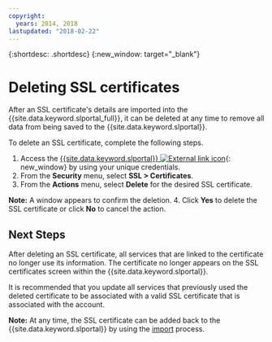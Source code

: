 ```yaml
---
copyright:
  years: 2014, 2018
lastupdated: "2018-02-22"
---
```


{:shortdesc: .shortdesc}
{:new_window: target="_blank"}

# Deleting SSL certificates

After an SSL certificate's details are imported into the {{site.data.keyword.slportal_full}}, it can be deleted at any time to remove all data from being saved to the {{site.data.keyword.slportal}}.

To delete an SSL certificate, complete the following steps.

1. Access the [{{site.data.keyword.slportal}} ![External link icon](../../icons/launch-glyph.svg "External link icon")](https://control.softlayer.com/){: new_window} by using your unique credentials.
2. From the **Security** menu, select **SSL > Certificates**.
3. From the **Actions** menu, select **Delete** for the desired SSL certificate.

  **Note:** A window appears to confirm the deletion.
4. Click **Yes** to delete the SSL certificate or click **No** to cancel the action.

## Next Steps

After deleting an SSL certificate, all services that are linked to the certificate no longer use its information. The certificate no longer appears on the SSL certificates screen within the {{site.data.keyword.slportal}}.

It is recommended that you update all services that previously used the deleted certificate to be associated with a valid SSL certificate that is associated with the account.

**Note:** At any time, the SSL certificate can be added back to the {{site.data.keyword.slportal}} by using the [import](import-ssl-certificate.html) process.
